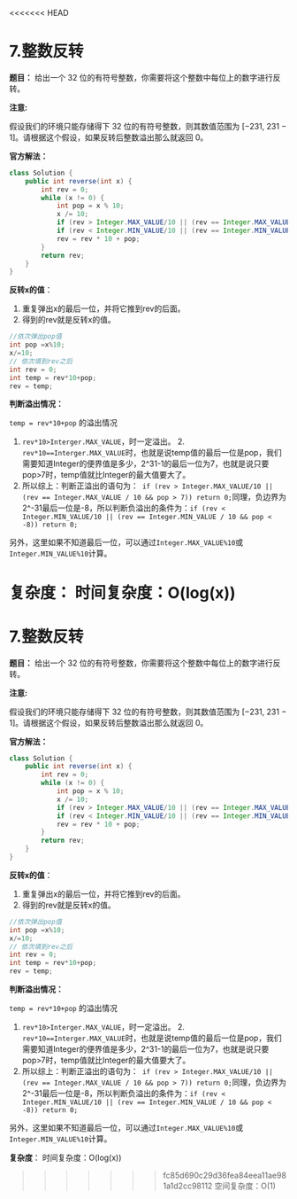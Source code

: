 <<<<<<< HEAD
# 7.整数反转

**题目：**
给出一个 32 位的有符号整数，你需要将这个整数中每位上的数字进行反转。

**注意:**

假设我们的环境只能存储得下 32 位的有符号整数，则其数值范围为 [−231,  231 − 1]。请根据这个假设，如果反转后整数溢出那么就返回 0。

**官方解法：**
```java
class Solution {
    public int reverse(int x) {
        int rev = 0;
        while (x != 0) {
            int pop = x % 10;
            x /= 10;
            if (rev > Integer.MAX_VALUE/10 || (rev == Integer.MAX_VALUE / 10 && pop > 7)) return 0;
            if (rev < Integer.MIN_VALUE/10 || (rev == Integer.MIN_VALUE / 10 && pop < -8)) return 0;
            rev = rev * 10 + pop;
        }
        return rev;
    }
}

```
**反转x的值**： 

1. 重复弹出x的最后一位，并将它推到rev的后面。
2. 得到的rev就是反转x的值。

```java
//依次弹出pop值
int pop =x%10;
x/=10;
// 依次填到rev之后
int rev = 0;
int temp = rev*10+pop;
rev = temp;

```

**判断溢出情况：**

`temp = rev*10+pop` 的溢出情况

1. `rev*10>Interger.MAX_VALUE`，时一定溢出。
2.` rev*10==Interger.MAX_VALUE`时，也就是说temp值的最后一位是pop，我们需要知道Integer的便界值是多少，2^31-1的最后一位为7，也就是说只要pop>7时，temp值就比Integer的最大值要大了。
3. 所以综上：判断正溢出的语句为：` if (rev > Integer.MAX_VALUE/10 || (rev == Integer.MAX_VALUE / 10 && pop > 7)) return 0;`同理，负边界为2^-31最后一位是-8，所以判断负溢出的条件为：`if (rev < Integer.MIN_VALUE/10 || (rev == Integer.MIN_VALUE / 10 && pop < -8)) return 0;`


另外，这里如果不知道最后一位，可以通过`Integer.MAX_VALUE%10`或`Integer.MIN_VALUE%10`计算。

**复杂度**：
时间复杂度：O(log(x))
=======
# 7.整数反转

**题目：**
给出一个 32 位的有符号整数，你需要将这个整数中每位上的数字进行反转。

**注意:**

假设我们的环境只能存储得下 32 位的有符号整数，则其数值范围为 [−231,  231 − 1]。请根据这个假设，如果反转后整数溢出那么就返回 0。

**官方解法：**
```java
class Solution {
    public int reverse(int x) {
        int rev = 0;
        while (x != 0) {
            int pop = x % 10;
            x /= 10;
            if (rev > Integer.MAX_VALUE/10 || (rev == Integer.MAX_VALUE / 10 && pop > 7)) return 0;
            if (rev < Integer.MIN_VALUE/10 || (rev == Integer.MIN_VALUE / 10 && pop < -8)) return 0;
            rev = rev * 10 + pop;
        }
        return rev;
    }
}

```
**反转x的值**： 

1. 重复弹出x的最后一位，并将它推到rev的后面。
2. 得到的rev就是反转x的值。

```java
//依次弹出pop值
int pop =x%10;
x/=10;
// 依次填到rev之后
int rev = 0;
int temp = rev*10+pop;
rev = temp;

```

**判断溢出情况：**

`temp = rev*10+pop` 的溢出情况

1. `rev*10>Interger.MAX_VALUE`，时一定溢出。
2.` rev*10==Interger.MAX_VALUE`时，也就是说temp值的最后一位是pop，我们需要知道Integer的便界值是多少，2^31-1的最后一位为7，也就是说只要pop>7时，temp值就比Integer的最大值要大了。
3. 所以综上：判断正溢出的语句为：` if (rev > Integer.MAX_VALUE/10 || (rev == Integer.MAX_VALUE / 10 && pop > 7)) return 0;`同理，负边界为2^-31最后一位是-8，所以判断负溢出的条件为：`if (rev < Integer.MIN_VALUE/10 || (rev == Integer.MIN_VALUE / 10 && pop < -8)) return 0;`


另外，这里如果不知道最后一位，可以通过`Integer.MAX_VALUE%10`或`Integer.MIN_VALUE%10`计算。

**复杂度**：
时间复杂度：O(log(x))
>>>>>>> fc85d690c29d36fea84eea11ae981a1d2cc98112
空间复杂度：O(1)